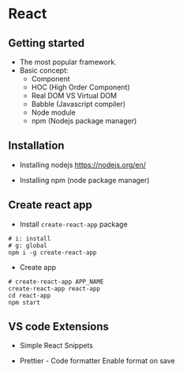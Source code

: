 # React

## Getting started

- The most popular framework.
- Basic concept:
  - Component
  - HOC (High Order Component)
  - Real DOM VS Virtual DOM
  - Babble (Javascript compiler)
  - Node module
  - npm (Nodejs package manager)

## Installation

- Installing nodejs
  https://nodejs.org/en/

- Installing npm (node package manager)

## Create react app

- Install `create-react-app` package

```
# i: install
# g: global
npm i -g create-react-app
```

- Create app

```
# create-react-app APP_NAME
create-react-app react-app
cd react-app
npm start
```

## VS code Extensions

- Simple React Snippets

- Prettier - Code formatter
  Enable format on save
